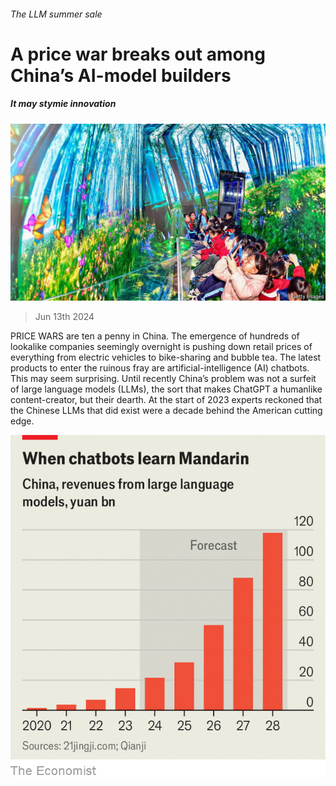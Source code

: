 ###### The LLM summer sale

# A price war breaks out among China’s AI-model builders 

##### It may stymie innovation 

![image](images/20240615_WBP503.jpg) 

> Jun 13th 2024 

PRICE WARS are ten a penny in China. The emergence of hundreds of lookalike companies seemingly overnight is pushing down retail prices of everything from electric vehicles to bike-sharing and bubble tea. The latest products to enter the ruinous fray are artificial-intelligence (AI) chatbots. This may seem surprising. Until recently China’s problem was not a surfeit of large language models (LLMs), the sort that makes ChatGPT a humanlike content-creator, but their dearth. At the start of 2023 experts reckoned that the Chinese LLMs that did exist were a decade behind the American cutting edge. 

![image](images/20240615_WBC215.png) 


